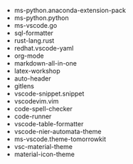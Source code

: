 - ms-python.anaconda-extension-pack
- ms-python.python
- ms-vscode.go
- sql-formatter
- rust-lang.rust
- redhat.vscode-yaml
- org-mode
- markdown-all-in-one
- latex-workshop
- auto-header
- gitlens
- vscode-snippet.snippet
- vscodevim.vim
- code-spell-checker
- code-runner
- vscode-table-formatter
- vscode-nier-automata-theme
- ms-vscode.theme-tomorrowkit
- vsc-material-theme
- material-icon-theme
